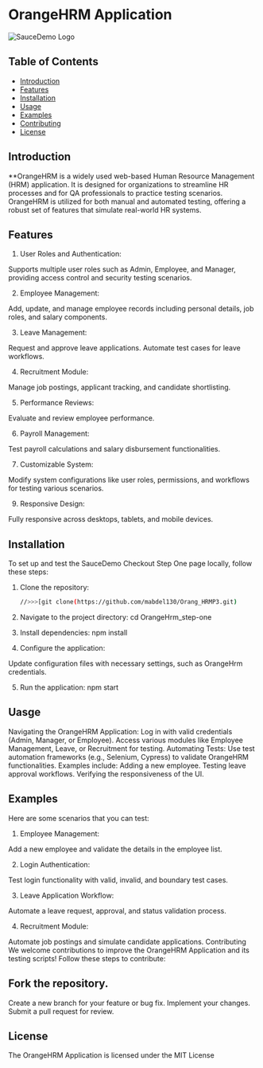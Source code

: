 # OrangeHRM Application

![SauceDemo Logo](https://opensource-demo.orangehrmlive.com/web/images/ohrm_branding.png?v=1721393199309)

## Table of Contents

- [Introduction](#introduction)
- [Features](#features)
- [Installation](#installation)
- [Usage](#usage)
- [Examples](#examples)
- [Contributing](#contributing)
- [License](#license)

## Introduction

**OrangeHRM is a widely used web-based Human Resource Management (HRM) application. It is designed for organizations to
streamline HR processes and for QA professionals to practice testing scenarios. OrangeHRM is utilized for both manual
and automated testing, offering a robust set of features that simulate real-world HR systems.

## Features

1. User Roles and Authentication:

Supports multiple user roles such as Admin, Employee, and Manager, providing access control and security testing
scenarios.

2. Employee Management:

Add, update, and manage employee records including personal details, job roles, and salary components.

3. Leave Management:

Request and approve leave applications. Automate test cases for leave workflows.

4. Recruitment Module:

Manage job postings, applicant tracking, and candidate shortlisting.

5. Performance Reviews:

Evaluate and review employee performance.

6. Payroll Management:

Test payroll calculations and salary disbursement functionalities.

7. Customizable System:

Modify system configurations like user roles, permissions, and workflows for testing various scenarios.

9. Responsive Design:

Fully responsive across desktops, tablets, and mobile devices.

## Installation

To set up and test the SauceDemo Checkout Step One page locally, follow these steps:

1. Clone the repository:

   ```bash
   //>>>[git clone(https://github.com/mabdel130/Orang_HRMP3.git)
2. Navigate to the project directory: cd OrangeHrm_step-one
3. Install dependencies: npm install

4. Configure the application:

Update configuration files with necessary settings, such as OrangeHrm credentials.

5. Run the application: npm start

## Uasge

Navigating the OrangeHRM Application:
Log in with valid credentials (Admin, Manager, or Employee).
Access various modules like Employee Management, Leave, or Recruitment for testing.
Automating Tests:
Use test automation frameworks (e.g., Selenium, Cypress) to validate OrangeHRM functionalities.
Examples include:
Adding a new employee.
Testing leave approval workflows.
Verifying the responsiveness of the UI.

## Examples

Here are some scenarios that you can test:

1. Employee Management:

Add a new employee and validate the details in the employee list.

2. Login Authentication:

Test login functionality with valid, invalid, and boundary test cases.

3. Leave Application Workflow:

Automate a leave request, approval, and status validation process.

4. Recruitment Module:

Automate job postings and simulate candidate applications.
Contributing
We welcome contributions to improve the OrangeHRM Application and its testing scripts! Follow these steps to contribute:

## Fork the repository.

Create a new branch for your feature or bug fix.
Implement your changes.
Submit a pull request for review.

## License

The OrangeHRM Application is licensed under the MIT License
